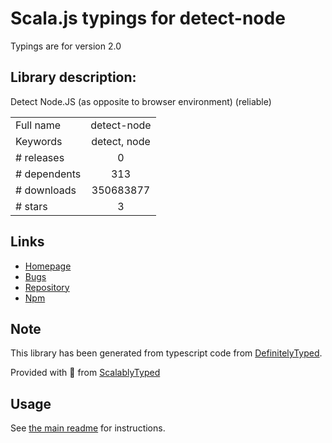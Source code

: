 
# Scala.js typings for detect-node

Typings are for version 2.0

## Library description:
Detect Node.JS (as opposite to browser environment) (reliable)

|                    |                 |
| ------------------ | :-------------: |
| Full name          | detect-node |
| Keywords           | detect, node |
| # releases         | 0 |
| # dependents       | 313 |
| # downloads        | 350683877 |
| # stars            | 3 |

## Links
- [Homepage](https://github.com/iliakan/detect-node)
- [Bugs](https://github.com/iliakan/detect-node/issues)
- [Repository](https://github.com/iliakan/detect-node)
- [Npm](https://www.npmjs.com/package/detect-node)
    


## Note
This library has been generated from typescript code from [DefinitelyTyped](https://definitelytyped.org).

Provided with :purple_heart: from [ScalablyTyped](https://github.com/oyvindberg/ScalablyTyped)

## Usage
See [the main readme](../../readme.md) for instructions.


